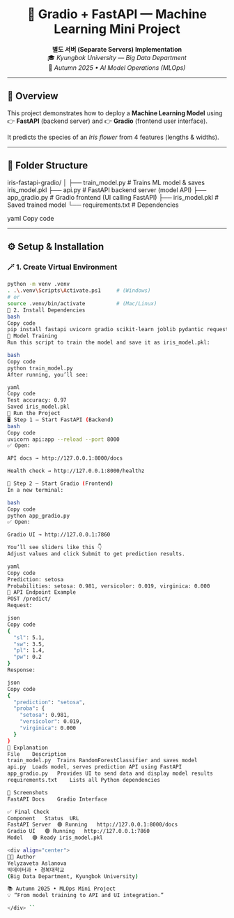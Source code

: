 <div align="center">

# 🌸 Gradio + FastAPI — Machine Learning Mini Project  
**별도 서버 (Separate Servers) Implementation**  
🎓 *Kyungbok University — Big Data Department*  
📅 *Autumn 2025 • AI Model Operations (MLOps)*  

</div>

---

## 📘 Overview  

This project demonstrates how to deploy a **Machine Learning Model** using  
👉 **FastAPI** (backend server) and 👉 **Gradio** (frontend user interface).  

It predicts the species of an *Iris flower* from 4 features (lengths & widths).  

---

## 🧩 Folder Structure

iris-fastapi-gradio/
│
├── train_model.py # Trains ML model & saves iris_model.pkl
├── api.py # FastAPI backend server (model API)
├── app_gradio.py # Gradio frontend (UI calling FastAPI)
├── iris_model.pkl # Saved trained model
└── requirements.txt # Dependencies

yaml
Copy code

---

## ⚙️ Setup & Installation

### 🪄 1. Create Virtual Environment
```bash
python -m venv .venv
. .\.venv\Scripts\Activate.ps1     # (Windows)
# or
source .venv/bin/activate          # (Mac/Linux)
🧰 2. Install Dependencies
bash
Copy code
pip install fastapi uvicorn gradio scikit-learn joblib pydantic requests
🧠 Model Training
Run this script to train the model and save it as iris_model.pkl:

bash
Copy code
python train_model.py
After running, you’ll see:

yaml
Copy code
Test accuracy: 0.97
Saved iris_model.pkl
🚀 Run the Project
🖥️ Step 1 — Start FastAPI (Backend)
bash
Copy code
uvicorn api:app --reload --port 8000
✅ Open:

API docs → http://127.0.0.1:8000/docs

Health check → http://127.0.0.1:8000/healthz

🎨 Step 2 — Start Gradio (Frontend)
In a new terminal:

bash
Copy code
python app_gradio.py
✅ Open:

Gradio UI → http://127.0.0.1:7860

You’ll see sliders like this 👇
Adjust values and click Submit to get prediction results.

yaml
Copy code
Prediction: setosa
Probabilities: setosa: 0.981, versicolor: 0.019, virginica: 0.000
🔗 API Endpoint Example
POST /predict/
Request:

json
Copy code
{
  "sl": 5.1,
  "sw": 3.5,
  "pl": 1.4,
  "pw": 0.2
}
Response:

json
Copy code
{
  "prediction": "setosa",
  "proba": {
    "setosa": 0.981,
    "versicolor": 0.019,
    "virginica": 0.000
  }
}
🧩 Explanation
File	Description
train_model.py	Trains RandomForestClassifier and saves model
api.py	Loads model, serves prediction API using FastAPI
app_gradio.py	Provides UI to send data and display model results
requirements.txt	Lists all Python dependencies

📸 Screenshots
FastAPI Docs	Gradio Interface

✅ Final Check
Component	Status	URL
FastAPI Server	🟢 Running	http://127.0.0.1:8000/docs
Gradio UI	🟢 Running	http://127.0.0.1:7860
Model	🟢 Ready	iris_model.pkl

<div align="center">
👩‍💻 Author
Yelyzaveta Aslanova
빅데이터과 • 경복대학교
(Big Data Department, Kyungbok University)

📚 Autumn 2025 • MLOps Mini Project
💡 “From model training to API and UI integration.”

</div> ``
